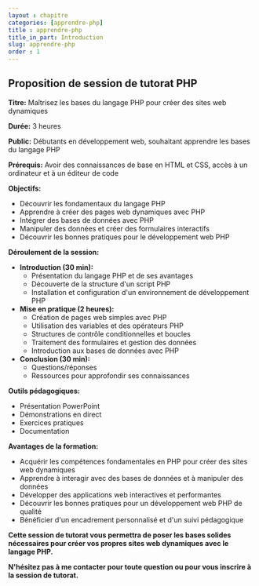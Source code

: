 ```yaml
---
layout : chapitre
categories: [apprendre-php]
title : apprendre-php
title_in_part: Introduction
slug: apprendre-php
order : 1
---
```



## Proposition de session de tutorat PHP

**Titre:** Maîtrisez les bases du langage PHP pour créer des sites web dynamiques

**Durée:** 3 heures

**Public:** Débutants en développement web, souhaitant apprendre les bases du langage PHP

**Prérequis:** Avoir des connaissances de base en HTML et CSS, accès à un ordinateur et à un éditeur de code

**Objectifs:**

* Découvrir les fondamentaux du langage PHP
* Apprendre à créer des pages web dynamiques avec PHP
* Intégrer des bases de données avec PHP
* Manipuler des données et créer des formulaires interactifs
* Découvrir les bonnes pratiques pour le développement web PHP

**Déroulement de la session:**

* **Introduction (30 min):**
    * Présentation du langage PHP et de ses avantages
    * Découverte de la structure d'un script PHP
    * Installation et configuration d'un environnement de développement PHP
* **Mise en pratique (2 heures):**
    * Création de pages web simples avec PHP
    * Utilisation des variables et des opérateurs PHP
    * Structures de contrôle conditionnelles et boucles
    * Traitement des formulaires et gestion des données
    * Introduction aux bases de données avec PHP
* **Conclusion (30 min):**
    * Questions/réponses
    * Ressources pour approfondir ses connaissances

**Outils pédagogiques:**

* Présentation PowerPoint
* Démonstrations en direct
* Exercices pratiques
* Documentation

**Avantages de la formation:**

* Acquérir les compétences fondamentales en PHP pour créer des sites web dynamiques
* Apprendre à interagir avec des bases de données et à manipuler des données
* Développer des applications web interactives et performantes
* Découvrir les bonnes pratiques pour un développement web PHP de qualité
* Bénéficier d'un encadrement personnalisé et d'un suivi pédagogique

**Cette session de tutorat vous permettra de poser les bases solides nécessaires pour créer vos propres sites web dynamiques avec le langage PHP.**

**N'hésitez pas à me contacter pour toute question ou pour vous inscrire à la session de tutorat.**

